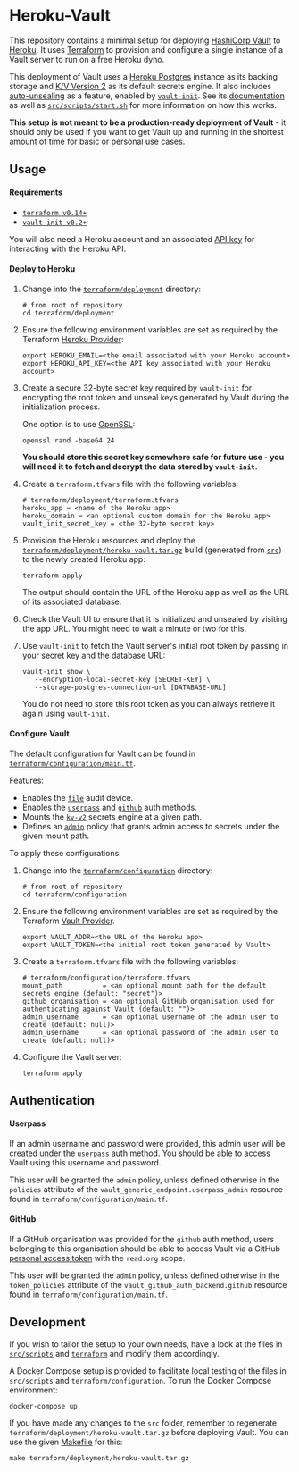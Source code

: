 # Heroku-Vault

This repository contains a minimal setup for deploying [HashiCorp Vault](https://vaultproject.io/) to [Heroku](https://www.heroku.com/). It uses [Terraform](https://www.terraform.io/) to provision and configure a single instance of a Vault server to run on a free Heroku dyno.

This deployment of Vault uses a [Heroku Postgres](https://www.heroku.com/postgres) instance as its backing storage and [K/V Version 2](https://www.vaultproject.io/docs/secrets/kv/kv-v2) as its default secrets engine. It also includes [auto-unsealing](https://www.vaultproject.io/docs/concepts/seal#auto-unseal) as a feature, enabled by [`vault-init`](https://github.com/jace-ys/vault-init). See its [documentation](https://github.com/jace-ys/vault-init/blob/master/README.md) as well as [`src/scripts/start.sh`](src/scripts/start.sh) for more information on how this works.

**This setup is not meant to be a production-ready deployment of Vault** - it should only be used if you want to get Vault up and running in the shortest amount of time for basic or personal use cases.

## Usage

#### Requirements

- [`terraform v0.14+`](https://www.terraform.io/downloads.html)
- [`vault-init v0.2+`](https://github.com/jace-ys/vault-init/releases)

You will also need a Heroku account and an associated [API key](https://devcenter.heroku.com/articles/platform-api-quickstart#authentication) for interacting with the Heroku API.

#### Deploy to Heroku

1. Change into the [`terraform/deployment`](terraform/deployment) directory:

   ```shell
   # from root of repository
   cd terraform/deployment
   ```

2. Ensure the following environment variables are set as required by the Terraform [Heroku Provider](https://registry.terraform.io/providers/heroku/heroku/latest/docs):

   ```shell
   export HEROKU_EMAIL=<the email associated with your Heroku account>
   export HEROKU_API_KEY=<the API key associated with your Heroku account>
   ```

3. Create a secure 32-byte secret key required by `vault-init` for encrypting the root token and unseal keys generated by Vault during the initialization process.

   One option is to use [OpenSSL](https://www.openssl.org/):

   ```shell
   openssl rand -base64 24
   ```

   **You should store this secret key somewhere safe for future use - you will need it to fetch and decrypt the data stored by `vault-init`.**

4. Create a `terraform.tfvars` file with the following variables:

   ```shell
   # terraform/deployment/terraform.tfvars
   heroku_app = <name of the Heroku app>
   heroku_domain = <an optional custom domain for the Heroku app>
   vault_init_secret_key = <the 32-byte secret key>
   ```

5. Provision the Heroku resources and deploy the [`terraform/deployment/heroku-vault.tar.gz`](terraform/deployment/heroku-vault.tar.gz) build (generated from [`src`](src)) to the newly created Heroku app:

   ```shell
   terraform apply
   ```

   The output should contain the URL of the Heroku app as well as the URL of its associated database.

6. Check the Vault UI to ensure that it is initialized and unsealed by visiting the app URL. You might need to wait a minute or two for this.

7. Use `vault-init` to fetch the Vault server's initial root token by passing in your secret key and the database URL:

   ```shell
   vault-init show \
      --encryption-local-secret-key [SECRET-KEY] \
      --storage-postgres-connection-url [DATABASE-URL]
   ```

   You do not need to store this root token as you can always retrieve it again using `vault-init`.

#### Configure Vault

The default configuration for Vault can be found in [`terraform/configuration/main.tf`](terraform/configuration/main.tf).

Features:

- Enables the [`file`](https://www.vaultproject.io/docs/audit/file) audit device.
- Enables the [`userpass`](https://www.vaultproject.io/docs/auth/userpass) and [`github`](https://www.vaultproject.io/docs/auth/github) auth methods.
- Mounts the [`kv-v2`](https://www.vaultproject.io/docs/secrets/kv/kv-v2) secrets engine at a given path.
- Defines an [`admin`](terraform/configuration/policies/admin.tmpl) policy that grants admin access to secrets under the given mount path.

To apply these configurations:

1. Change into the [`terraform/configuration`](terraform/configuration) directory:

   ```shell
   # from root of repository
   cd terraform/configuration
   ```

2. Ensure the following environment variables are set as required by the Terraform [Vault Provider](https://registry.terraform.io/providers/hashicorp/vault/latest/docs).

   ```shell
   export VAULT_ADDR=<the URL of the Heroku app>
   export VAULT_TOKEN=<the initial root token generated by Vault>
   ```

3. Create a `terraform.tfvars` file with the following variables:

   ```shell
   # terraform/configuration/terraform.tfvars
   mount_path          = <an optional mount path for the default secrets engine (default: "secret")>
   github_organisation = <an optional GitHub organisation used for authenticating against Vault (default: "")>
   admin_username      = <an optional username of the admin user to create (default: null)>
   admin_username      = <an optional password of the admin user to create (default: null)>
   ```

4. Configure the Vault server:

   ```shell
   terraform apply
   ```

## Authentication

#### Userpass

If an admin username and password were provided, this admin user will be created under the `userpass` auth method. You should be able to access Vault using this username and password.

This user will be granted the `admin` policy, unless defined otherwise in the `policies` attribute of the `vault_generic_endpoint.userpass_admin` resource found in `terraform/configuration/main.tf`.

#### GitHub

If a GitHub organisation was provided for the `github` auth method, users belonging to this organisation should be able to access Vault via a GitHub [personal access token](https://docs.github.com/en/free-pro-team@latest/github/authenticating-to-github/creating-a-personal-access-token) with the `read:org` scope.

This user will be granted the `admin` policy, unless defined otherwise in the `token_policies` attribute of the `vault_github_auth_backend.github` resource found in `terraform/configuration/main.tf`.

## Development

If you wish to tailor the setup to your own needs, have a look at the files in [`src/scripts`](src/scripts) and [`terraform`](terraform) and modify them accordingly.

A Docker Compose setup is provided to facilitate local testing of the files in `src/scripts` and `terraform/configuration`. To run the Docker Compose environment:

```shell
docker-compose up
```

If you have made any changes to the `src` folder, remember to regenerate `terraform/deployment/heroku-vault.tar.gz` before deploying Vault. You can use the given [Makefile](Makefile) for this:

```shell
make terraform/deployment/heroku-vault.tar.gz
```
